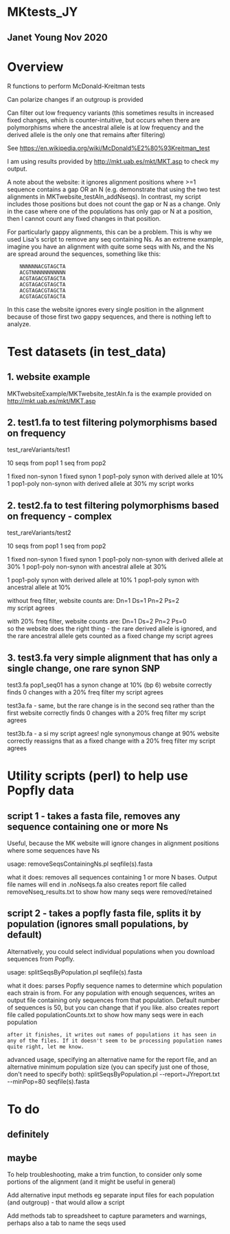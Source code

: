 # MKtests_JY

## Janet Young Nov 2020

# Overview
R functions to perform McDonald-Kreitman tests

Can polarize changes if an outgroup is provided

Can filter out low frequency variants (this sometimes results in increased fixed changes, which is counter-intuitive, but occurs when there are polymorphisms where the ancestral allele is at low frequency and the derived allele is the only one that remains after filtering)

See https://en.wikipedia.org/wiki/McDonald%E2%80%93Kreitman_test

I am using results provided by http://mkt.uab.es/mkt/MKT.asp to check my output. 

A note about the website: it ignores alignment positions where >=1 sequence contains a gap OR an N (e.g. demonstrate that using the two test alignments in MKTwebsite_testAln_addNseqs).  In contrast, my script includes those positions but does not count the gap or N as a change.  Only in the case where one of the populations has only gap or N at a position, then I cannot count any fixed changes in that position.

For particularly gappy alignments, this can be a problem. This is why we used Lisa's script to remove any seq containing Ns.  As an extreme example, imagine you have an alignment with quite some seqs with Ns, and the Ns are spread around the sequences, something like this:
```
    NNNNNNACGTAGCTA
    ACGTNNNNNNNNNNN
    ACGTAGACGTAGCTA
    ACGTAGACGTAGCTA
    ACGTAGACGTAGCTA
    ACGTAGACGTAGCTA
```

In this case the website ignores every single position in the alignment because of those first two gappy sequences, and there is nothing left to analyze.  


# Test datasets (in test_data)

## 1. website example
MKTwebsiteExample/MKTwebsite_testAln.fa
is the example provided on http://mkt.uab.es/mkt/MKT.asp 

## 2. test1.fa to test filtering polymorphisms based on frequency

test_rareVariants/test1

10 seqs from pop1
1 seq from pop2

1 fixed non-synon
1 fixed synon
1 pop1-poly synon with derived allele at 10%
1 pop1-poly non-synon with derived allele at 30%
    my script works


## 2. test2.fa to test filtering polymorphisms based on frequency - complex

test_rareVariants/test2

10 seqs from pop1
1 seq from pop2

1 fixed non-synon
1 fixed synon
1 pop1-poly non-synon with derived allele at 30%
1 pop1-poly non-synon with ancestral allele at 30%

1 pop1-poly synon with derived allele at 10%
1 pop1-poly synon with ancestral allele at 10%


without freq filter, website counts are:
Dn=1  Ds=1  Pn=2  Ps=2  
    my script agrees

with 20% freq filter, website counts are:
Dn=1  Ds=2  Pn=2  Ps=0  
    so the website does the right thing - the rare derived allele is ignored, and the rare ancestral allele gets counted as a fixed change
    my script agrees

## 3. test3.fa very simple alignment that has only a single change, one rare synon SNP

test3.fa
pop1_seq01 has a synon change at 10% (bp 6)
website correctly finds 0 changes with a 20% freq filter
    my script agrees

test3a.fa - same, but the rare change is in the second seq rather than the first
website correctly finds 0 changes with a 20% freq filter
    my script agrees

test3b.fa - a si    my script agrees!
ngle synonymous change at 90%
website correctly reassigns that as a fixed change with a 20% freq filter
    my script agrees


# Utility scripts (perl) to help use Popfly data

## script 1 - takes a fasta file, removes any sequence containing one or more Ns

Useful, because the MK website will ignore changes in alignment positions where some sequences have Ns

usage: 
    removeSeqsContainingNs.pl seqfile(s).fasta

what it does:
   removes all sequences containing 1 or more N bases. 
   Output file names will end in .noNseqs.fa
   also creates report file called removeNseq_results.txt to show how many seqs were removed/retained


## script 2 - takes a popfly fasta file, splits it by population (ignores small populations, by default)

Alternatively, you could select individual populations when you download sequences from Popfly.

usage: 
    splitSeqsByPopulation.pl seqfile(s).fasta

what it does:
    parses Popfly sequence names to determine which population each strain is from. 
    For any population with enough sequences, writes an output file containing only sequences from that population.  Default number of sequences is 50, but you can change that if you like.
    also creates report file called populationCounts.txt to show how many seqs were in each population
    
    after it finishes, it writes out names of populations it has seen in any of the files. If it doesn't seem to be processing population names quite right, let me know.
    
advanced usage, specifying an alternative name for the report file, and an alternative minimum population size (you can specify just one of those, don't need to specify both):
    splitSeqsByPopulation.pl --report=JYreport.txt --minPop=80 seqfile(s).fasta


# To do

## definitely


## maybe

To help troubleshooting, make a trim function, to consider only some portions of the alignment (and it might be useful in general)

Add alternative input methods eg separate input files for each population (and outgroup) - that would allow a script

Add methods tab to spreadsheet to capture parameters and warnings, perhaps also a tab to name the seqs used
